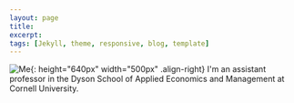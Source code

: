 ```yaml
---
layout: page 
title:
excerpt: 
tags: [Jekyll, theme, responsive, blog, template]
---
```

![Me](https://irudik.github.io/assets/img/rudik_photo.jpg){: height="640px" width="500px" .align-right}
I'm an assistant professor in the Dyson School of Applied Economics and Management at Cornell University.
